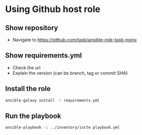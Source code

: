 # Using Github host role

## Show repository

- Navigate to <https://github.com/tasb/ansible-role-tasb-nginx>

## Show requirements.yml

- Check the url
- Explain the version (can be branch, tag or commit SHA)

## Install the role

```bash
ansible-galaxy install -r requirements.yml
```

## Run the playbook

```bash
ansible-playbook -i ../inventory/iscte playbook.yml
```
